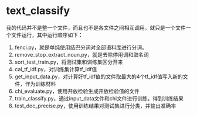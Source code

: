 # text_classify

我的代码并不是整一个文件，而且也不是各文件之间相互调用，就只是一个文件一个文件运行，其中运行顺序如下：

1. fenci.py，就是单纯使用结巴分词对全部语料库进行分词。
2. remove_stop_extract_noun.py，就是去除停用词和取名词
3. sort_test_train.py，将测试集和训练集区分开来
4. cal_tf_idf.py，对训练集计算tf_idf值
5. get_input_data.py，对计算好tf_idf值的文件取最大的4个tf_idf值写入新的文件，作为训练材料
6. chi_evaluate.py，使用开放检验生成开放检验值的文件
7. train_classify.py，通过input_data文件和chi文件进行训练，得到训练结果
8. test_doc_precise.py，使用训练结果对测试集进行分类，并输出准确率